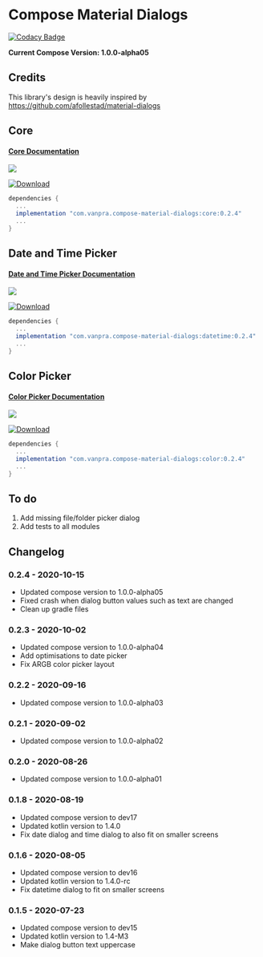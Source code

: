 # Compose Material Dialogs

[![Codacy Badge](https://api.codacy.com/project/badge/Grade/5990ad24f5ca434299916697e3fc0fe2)](https://app.codacy.com/manual/pranav.maganti/compose-material-dialogs?utm_source=github.com&utm_medium=referral&utm_content=vanpra/compose-material-dialogs&utm_campaign=Badge_Grade_Dashboard)

**Current Compose Version: 1.0.0-alpha05**

## Credits

This library's design is heavily inspired by https://github.com/afollestad/material-dialogs

## Core

#### [Core Documentation](https://github.com/vanpra/compose-material-dialogs/blob/main/documentation/Core.md)

![](https://raw.githubusercontent.com/vanpra/compose-material-dialogs/main/imgs/full_core.png)

[ ![Download](https://api.bintray.com/packages/vanpra/maven/compose-material-dialogs%3Acore/images/download.svg) ](https://bintray.com/vanpra/maven/compose-material-dialogs%3Acore/_latestVersion)

```gradle
dependencies {
  ...
  implementation "com.vanpra.compose-material-dialogs:core:0.2.4" 
  ...
}
```

## Date and Time Picker

#### [Date and Time Picker Documentation](https://github.com/vanpra/compose-material-dialogs/blob/main/documentation/DateTimePicker.md)

![](https://raw.githubusercontent.com/vanpra/ComposeDateTimePicker/master/imgs/datetime.jpg)

 [ ![Download](https://api.bintray.com/packages/vanpra/maven/compose-material-dialogs%3Adatetime/images/download.svg) ](https://bintray.com/vanpra/maven/compose-material-dialogs%3Adatetime/_latestVersion)

```gradle
dependencies {
  ...
  implementation "com.vanpra.compose-material-dialogs:datetime:0.2.4"
  ...
}
```

## Color Picker

#### [Color Picker Documentation](https://github.com/vanpra/compose-material-dialogs/blob/main/documentation/ColorPicker.md)

![](https://raw.githubusercontent.com/vanpra/compose-material-dialogs/main/imgs/color_picker.png)

 [ ![Download](https://api.bintray.com/packages/vanpra/maven/compose-material-dialogs%3Acolor/images/download.svg) ](https://bintray.com/vanpra/maven/compose-material-dialogs%3Acolor/_latestVersion)

```gradle
dependencies {
  ...
  implementation "com.vanpra.compose-material-dialogs:color:0.2.4"
  ...
}
```



## To do

1. Add missing file/folder picker dialog
2. Add tests to all modules

## Changelog

### 0.2.4  - 2020-10-15

- Updated compose version to 1.0.0-alpha05
- Fixed crash when dialog button values such as text are changed
- Clean up gradle files

### 0.2.3  - 2020-10-02

- Updated compose version to 1.0.0-alpha04
- Add optimisations to date picker 
- Fix ARGB color picker layout

### 0.2.2  - 2020-09-16

- Updated compose version to 1.0.0-alpha03

### 0.2.1  - 2020-09-02

- Updated compose version to 1.0.0-alpha02

### 0.2.0  - 2020-08-26

- Updated compose version to 1.0.0-alpha01

### 0.1.8  - 2020-08-19

- Updated compose version to dev17
- Updated kotlin version to 1.4.0
- Fix date dialog and time dialog to also fit on smaller screens

### 0.1.6  - 2020-08-05

- Updated compose version to dev16
- Updated kotlin version to 1.4.0-rc
- Fix datetime dialog to fit on smaller screens

### 0.1.5  - 2020-07-23

- Updated compose version to dev15
- Updated kotlin version to 1.4-M3
- Make dialog button text uppercase

